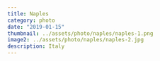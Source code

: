 ```yaml
---
title: Naples
category: photo
date: "2019-01-15"
thumbnail: ../assets/photo/naples/naples-1.png
image2: ../assets/photo/naples/naples-2.jpg
description: Italy
---
```

